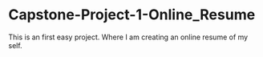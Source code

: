 # Capstone-Project-1-Online_Resume
This is an first easy project. Where I am creating an online resume of my self.
